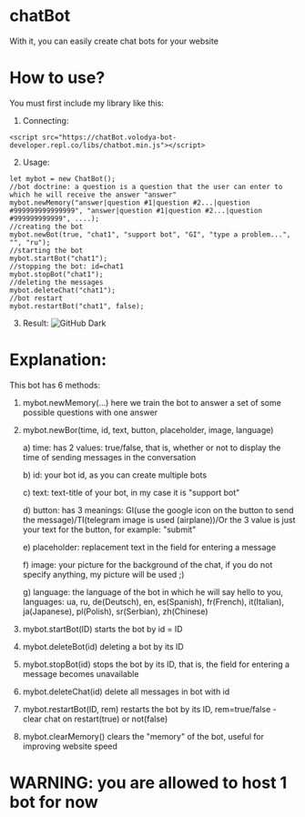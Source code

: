 # chatBot
With it, you can easily create chat bots for your website

# How to use?
You must first include my library like this:
1. Connecting:

```
<script src="https://chatBot.volodya-bot-developer.repl.co/libs/chatbot.min.js"></script>
```

2. Usage:

```
let mybot = new ChatBot();
//bot doctrine: a question is a question that the user can enter to which he will receive the answer "answer"
mybot.newMemory("answer|question #1|question #2...|question #999999999999999", "answer|question #1|question #2...|question #999999999999", ....);
//creating the bot
mybot.newBot(true, "chat1", "support bot", "GI", "type a problem...", "", "ru");
//starting the bot
mybot.startBot("chat1");
//stopping the bot: id=chat1
mybot.stopBot("chat1");
//deleting the messages
mybot.deleteChat("chat1");
//bot restart
mybot.restartBot("chat1", false);
```

3. Result:
![GitHub Dark](https://chatBot.volodya-bot-developer.repl.co/bot.jpg)
# Explanation:
This bot has 6 methods:
1) mybot.newMemory(...) here we train the bot to answer a set of some possible questions with one answer
2) mybot.newBor(time, id, text, button, placeholder, image, language)

   a) time: has 2 values: true/false, that is, whether or not to display the time of sending messages in the conversation

   b) id: your bot id, as you can create multiple bots

   c) text: text-title of your bot, in my case it is "support bot"

   d) button: has 3 meanings: GI(use the google icon on the button to send the message)/TI(telegram image is used (airplane))/Or the 3 value is just your text for the button, for example: "submit"

   e) placeholder: replacement text in the field for entering a message

   f) image: your picture for the background of the chat, if you do not specify anything, my picture will be used ;)

   g) language: the language of the bot in which he will say hello to you, languages: ua, ru, de(Deutsch), en, es(Spanish), fr(French), it(Italian), ja(Japanese), pl(Polish), sr(Serbian), zh(Chinese)

3) mybot.startBot(ID) starts the bot by id = ID
4) mybot.deleteBot(id) deleting a bot by its ID
5) mybot.stopBot(id) stops the bot by its ID, that is, the field for entering a message becomes unavailable
6) mybot.deleteChat(id) delete all messages in bot with id
7) mybot.restartBot(ID, rem) restarts the bot by its ID, rem=true/false - clear chat on restart(true) or not(false)
8) mybot.clearMemory() clears the "memory" of the bot, useful for improving website speed


# WARNING: you are allowed to host 1 bot for now
